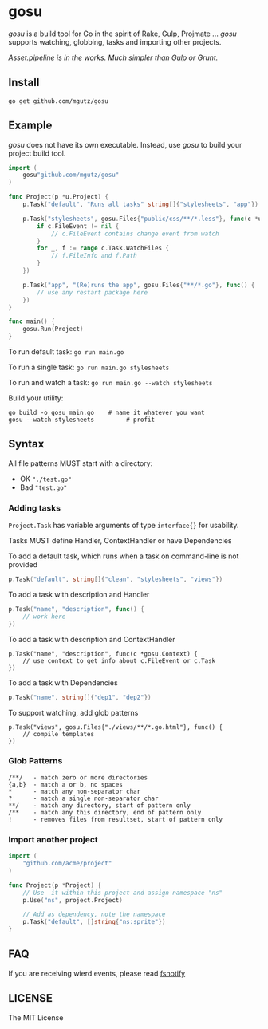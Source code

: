 # gosu

*gosu* is a build tool for Go in the spirit of Rake, Gulp, Projmate ...
*gosu* supports watching, globbing, tasks and importing other projects.

_Asset.pipeline is in the works. Much simpler than Gulp or Grunt._

## Install

    go get github.com/mgutz/gosu

## Example

*gosu* does not have its own executable. Instead, use *gosu* to build your
project build tool.

```go
import (
    gosu"github.com/mgutz/gosu"
)

func Project(p *u.Project) {
    p.Task("default", "Runs all tasks" string[]{"stylesheets", "app"})

    p.Task("stylesheets", gosu.Files{"public/css/**/*.less"}, func(c *u.Context) {
        if c.FileEvent != nil {
            // c.FileEvent contains change event from watch
        }
        for _, f := range c.Task.WatchFiles {
            // f.FileInfo and f.Path
        }
    })

    p.Task("app", "(Re)runs the app", gosu.Files{"**/*.go"}, func() {
        // use any restart package here
    })
}

func main() {
    gosu.Run(Project)
}
```

To run default task: `go run main.go`

To run a single task:  `go run main.go stylesheets`

To run and watch a task: `go run main.go --watch stylesheets`

Build your utility:

    go build -o gosu main.go    # name it whatever you want
    gosu --watch stylesheets         # profit

## Syntax

All file patterns MUST start with a directory:

-   OK  `"./test.go"`
-   Bad `"test.go"`

### Adding tasks

`Project.Task` has variable arguments of type `interface{}` for usability.

Tasks MUST define Handler, ContextHandler or have Dependencies

To add a default task, which runs when a task on command-line is not provided

```go
p.Task("default", string[]{"clean", "stylesheets", "views"})
```

To add a task with description and Handler

```go
p.Task("name", "description", func() {
    // work here
})
```

To add a task with description and ContextHandler

```
p.Task("name", "description", func(c *gosu.Context) {
    // use context to get info about c.FileEvent or c.Task
})
```

To add a task with Dependencies

```go
p.Task("name", string[]{"dep1", "dep2"})
```

To support watching, add glob patterns

```
p.Task("views", gosu.Files{"./views/**/*.go.html"}, func() {
    // compile templates
})
```

### Glob Patterns

    /**/   - match zero or more directories
    {a,b}  - match a or b, no spaces
    *      - match any non-separator char
    ?      - match a single non-separator char
    **/    - match any directory, start of pattern only
    /**    - match any this directory, end of pattern only
    !      - removes files from resultset, start of pattern only

### Import another project

```go
import (
    "github.com/acme/project"
)

func Project(p *Project) {
    // Use  it within this project and assign namespace "ns"
    p.Use("ns", project.Project)

    // Add as dependency, note the namespace
    p.Task("default", []string{"ns:sprite"})
}
```

## FAQ

If you are receiving wierd events, please read [fsnotify](https://github.com/howeyc/fsnotify)


## LICENSE

The MIT License

